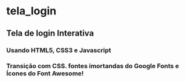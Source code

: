 # tela_login
## Tela de login Interativa
### Usando HTML5, CSS3 e Javascript
### Transição com CSS. fontes imortandas do Google Fonts e Ícones do Font Awesome!
